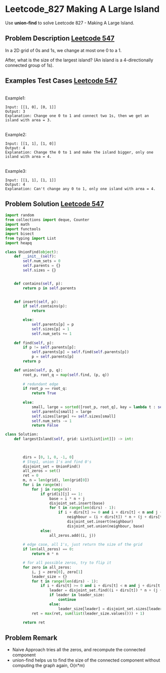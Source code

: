 # Leetcode_827 Making A Large Island



Use **union-find** to solve Leetcode 827 - Making A Large Island. 
<!--more-->

## Problem Description [Leetcode 547](https://leetcode.com/problems/number-of-provinces/)

<p>
In a 2D grid of 0s and 1s, we change at most one 0 to a 1.

After, what is the size of the largest island? (An island is a 4-directionally connected group of 1s).
</p>


## Examples Test Cases [Leetcode 547](https://leetcode.com/problems/number-of-provinces/) 
<br>
Example1:
<br>


```
Input: [[1, 0], [0, 1]]
Output: 3
Explanation: Change one 0 to 1 and connect two 1s, then we get an island with area = 3.
```

<br>
Example2:
<br>


```
Input: [[1, 1], [1, 0]]
Output: 4
Explanation: Change the 0 to 1 and make the island bigger, only one island with area = 4.
```


<br>
Example3:
<br>


```
Input: [[1, 1], [1, 1]]
Output: 4
Explanation: Can't change any 0 to 1, only one island with area = 4.
```

## Problem Solution [Leetcode 547](https://leetcode.com/problems/number-of-provinces/) 

```python
import random
from collections import deque, Counter
import math
import functools
import bisect
from typing import List
import heapq

class UnionFind(object):
    def __init__(self):
        self.num_sets = 0
        self.parents = {}
        self.sizes = {}


    def contains(self, p):
        return p in self.parents
    

    def insert(self, p):
        if self.contains(p):
            return

        else:
            self.parents[p] = p
            self.sizes[p] = 1
            self.num_sets += 1
    
    def find(self, p):
        if p != self.parents[p]:
            self.parents[p] = self.find(self.parents[p])
            p = self.parents[p]
        return p

    def union(self, p, q):
        root_p, root_q = map(self.find, (p, q))
        
        # redundant edge
        if root_p == root_q:
            return True
        
        else:
            small, large = sorted([root_p, root_q], key = lambda t : self.sizes[t])
            self.parents[small] = large
            self.sizes[large] += self.sizes[small]
            self.num_sets -= 1
            return False

class Solution:
    def largestIsland(self, grid: List[List[int]]) -> int:
        

        
        dirs = [0, 1, 0, -1, 0]
        # Step1, union 1's and find 0's
        disjoint_set = UnionFind()
        all_zeros = set()
        ret = 0
        m, n = len(grid), len(grid[0])
        for i in range(m):
            for j in range(n):
                if grid[i][j] == 1:
                    base = i * n + j
                    disjoint_set.insert(base)
                    for t in range(len(dirs) - 1):
                        if i + dirs[t] >= 0 and i + dirs[t] < m and j + dirs[t + 1] >= 0 and j + dirs[t + 1] < n and grid[i + dirs[t]][j + dirs[t + 1]] == 1:
                            neighbour = (i + dirs[t]) * n + (j + dirs[t + 1])
                            disjoint_set.insert(neighbour)
                            disjoint_set.union(neighbour, base)
                else:
                    all_zeros.add((i, j))
        
        # edge case, all 1's, just return the size of the grid
        if len(all_zeros) == 0:
            return m * n

        # for all possible zeros, try to flip it
        for zero in all_zeros:
            i, j = zero[0], zero[1]
            leader_size = {}
            for t in range(len(dirs) - 1):
                if i + dirs[t] >= 0 and i + dirs[t] < m and j + dirs[t + 1] >= 0 and j + dirs[t + 1] < n and grid[i + dirs[t]][j + dirs[t + 1]] == 1:
                    leader = disjoint_set.find((i + dirs[t]) * n + (j + dirs[t + 1]))
                    if leader in leader_size:
                        continue
                    else:
                        leader_size[leader] = disjoint_set.sizes[leader]
            ret = max(ret, sum(list(leader_size.values())) + 1)

        return ret
```

## Problem Remark 
- Naive Approach tries all the zeros, and recompute the connected component
- union-find helps us to find the size of the connected component without computing the graph again, O(n*m)

